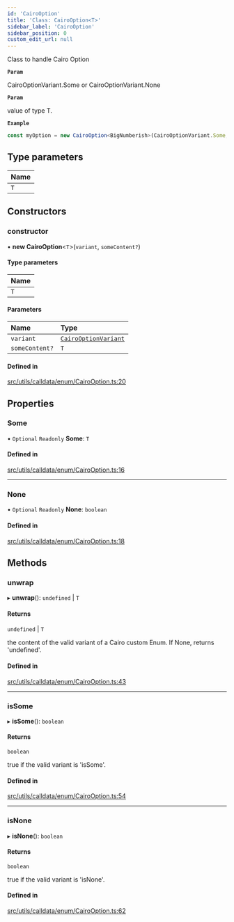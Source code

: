 ```yaml
---
id: 'CairoOption'
title: 'Class: CairoOption<T>'
sidebar_label: 'CairoOption'
sidebar_position: 0
custom_edit_url: null
---
```


Class to handle Cairo Option

**`Param`**

CairoOptionVariant.Some or CairoOptionVariant.None

**`Param`**

value of type T.

**`Example`**

```typescript
const myOption = new CairoOption<BigNumberish>(CairoOptionVariant.Some, "0x54dda8");
```

## Type parameters

| Name |
| :--- |
| `T`  |

## Constructors

### constructor

• **new CairoOption**<`T`\>(`variant`, `someContent?`)

#### Type parameters

| Name |
| :--- |
| `T`  |

#### Parameters

| Name           | Type                                                   |
| :------------- | :----------------------------------------------------- |
| `variant`      | [`CairoOptionVariant`](../enums/CairoOptionVariant.md) |
| `someContent?` | `T`                                                    |

#### Defined in

[src/utils/calldata/enum/CairoOption.ts:20](https://github.com/0xs34n/starknet.js/blob/develop/src/utils/calldata/enum/CairoOption.ts#L20)

## Properties

### Some

• `Optional` `Readonly` **Some**: `T`

#### Defined in

[src/utils/calldata/enum/CairoOption.ts:16](https://github.com/0xs34n/starknet.js/blob/develop/src/utils/calldata/enum/CairoOption.ts#L16)

---

### None

• `Optional` `Readonly` **None**: `boolean`

#### Defined in

[src/utils/calldata/enum/CairoOption.ts:18](https://github.com/0xs34n/starknet.js/blob/develop/src/utils/calldata/enum/CairoOption.ts#L18)

## Methods

### unwrap

▸ **unwrap**(): `undefined` \| `T`

#### Returns

`undefined` \| `T`

the content of the valid variant of a Cairo custom Enum.
If None, returns 'undefined'.

#### Defined in

[src/utils/calldata/enum/CairoOption.ts:43](https://github.com/0xs34n/starknet.js/blob/develop/src/utils/calldata/enum/CairoOption.ts#L43)

---

### isSome

▸ **isSome**(): `boolean`

#### Returns

`boolean`

true if the valid variant is 'isSome'.

#### Defined in

[src/utils/calldata/enum/CairoOption.ts:54](https://github.com/0xs34n/starknet.js/blob/develop/src/utils/calldata/enum/CairoOption.ts#L54)

---

### isNone

▸ **isNone**(): `boolean`

#### Returns

`boolean`

true if the valid variant is 'isNone'.

#### Defined in

[src/utils/calldata/enum/CairoOption.ts:62](https://github.com/0xs34n/starknet.js/blob/develop/src/utils/calldata/enum/CairoOption.ts#L62)
